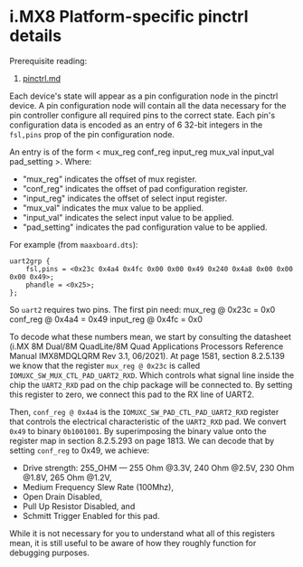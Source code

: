 <!--
    Copyright 2025, UNSW
    SPDX-License-Identifier: CC-BY-SA-4.0
-->

# i.MX8 Platform-specific pinctrl details

Prerequisite reading:
1. [pinctrl.md](../pinctrl.md)

Each device's state will appear as a pin configuration node in the pinctrl device. A pin
configuration node will contain all the data necessary for the pin controller configure all required
pins to the correct state. Each pin's configuration data is encoded as an entry of 6 32-bit
integers in the `fsl,pins` prop of the pin configuration node.

An entry is of the form < mux_reg conf_reg input_reg mux_val input_val pad_setting >. Where:
- "mux_reg" indicates the offset of mux register.
- "conf_reg" indicates the offset of pad configuration register.
- "input_reg" indicates the offset of select input register.
- "mux_val" indicates the mux value to be applied.
- "input_val" indicates the select input value to be applied.
- "pad_setting" indicates the pad configuration value to be applied.

For example (from `maaxboard.dts`):
```
uart2grp {
    fsl,pins = <0x23c 0x4a4 0x4fc 0x00 0x00 0x49 0x240 0x4a8 0x00 0x00 0x00 0x49>;
    phandle = <0x25>;
};
```

So `uart2` requires two pins. The first pin need:
mux_reg   @ 0x23c = 0x0
conf_reg  @ 0x4a4 = 0x49
input_reg @ 0x4fc = 0x0

To decode what these numbers mean, we start by consulting the datasheet (i.MX 8M Dual/8M QuadLite/8M
Quad Applications Processors Reference Manual IMX8MDQLQRM Rev 3.1, 06/2021). At page 1581, section
8.2.5.139 we know that the register `mux_reg @ 0x23c` is called `IOMUXC_SW_MUX_CTL_PAD_UART2_RXD`.
Which controls what signal line inside the chip the `UART2_RXD` pad on the chip package will be
connected to. By setting this register to zero, we connect this pad to the RX line of UART2.

Then, `conf_reg @ 0x4a4` is the `IOMUXC_SW_PAD_CTL_PAD_UART2_RXD` register that controls the
electrical characteristic of the `UART2_RXD` pad. We convert `0x49` to binary `0b1001001`. By
superimposing the binary value onto the register map in section 8.2.5.293 on page 1813. We can
decode that by setting `conf_reg` to 0x49, we achieve:
- Drive strength: 255_OHM — 255 Ohm @3.3V, 240 Ohm @2.5V, 230 Ohm @1.8V, 265 Ohm @1.2V,
- Medium Frequency Slew Rate (100Mhz),
- Open Drain Disabled,
- Pull Up Resistor Disabled, and
- Schmitt Trigger Enabled for this pad.

While it is not necessary for you to understand what all of this registers mean, it is still useful
to be aware of how they roughly function for debugging purposes.